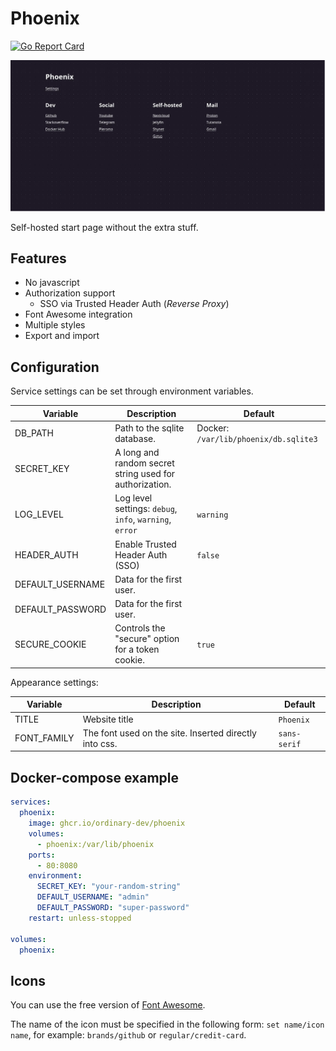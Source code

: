 # Phoenix

[![Go Report Card](https://goreportcard.com/badge/github.com/ordinary-dev/phoenix)](https://goreportcard.com/report/github.com/ordinary-dev/phoenix)

![Screenshot](screenshot.webp)

Self-hosted start page without the extra stuff.

## Features
- No javascript
- Authorization support
  - SSO via Trusted Header Auth (_Reverse Proxy_)
- Font Awesome integration
- Multiple styles
- Export and import

## Configuration

Service settings can be set through environment variables.

| Variable           | Description                                                      | Default                               |
| ---                | ---                                                              | ---                                   |
| DB_PATH            | Path to the sqlite database.                                     | Docker: `/var/lib/phoenix/db.sqlite3` |
| SECRET_KEY         | A long and random secret string used for authorization.          |                                       |
| LOG_LEVEL          | Log level settings: `debug`, `info`, `warning`, `error`          | `warning`                             |
| HEADER_AUTH        | Enable Trusted Header Auth (SSO)                                 | `false`                               |
| DEFAULT_USERNAME   | Data for the first user.                                         |                                       |
| DEFAULT_PASSWORD   | Data for the first user.                                         |                                       |
| SECURE_COOKIE      | Controls the "secure" option for a token cookie.                 | `true`                                |

Appearance settings:

| Variable          | Description                                                      | Default                               |
| ---               | ---                                                              | ---                                   |
| TITLE             | Website title                                                    | `Phoenix`                             |
| FONT_FAMILY       | The font used on the site. Inserted directly into css.           | `sans-serif`                          |

## Docker-compose example
```yml
services:
  phoenix:
    image: ghcr.io/ordinary-dev/phoenix
    volumes:
      - phoenix:/var/lib/phoenix
    ports:
      - 80:8080
    environment:
      SECRET_KEY: "your-random-string"
      DEFAULT_USERNAME: "admin"
      DEFAULT_PASSWORD: "super-password"
    restart: unless-stopped

volumes:
  phoenix:
```

## Icons

You can use the free version of [Font Awesome](https://fontawesome.com/search).

The name of the icon must be specified in the following form: `set name/icon name`, for example: `brands/github` or `regular/credit-card`.
